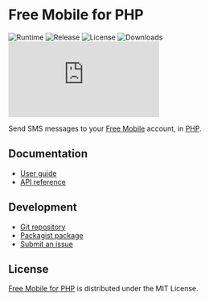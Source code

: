 # Free Mobile for PHP
![Runtime](https://badgen.net/packagist/php/cedx/free-mobile) ![Release](https://badgen.net/packagist/v/cedx/free-mobile) ![License](https://badgen.net/packagist/license/cedx/free-mobile) ![Downloads](https://badgen.net/packagist/dt/cedx/free-mobile) ![Coverage](https://badgen.net/codecov/c/github/cedx/free-mobile.php)

Send SMS messages to your [Free Mobile](https://mobile.free.fr) account, in [PHP](https://www.php.net).

## Documentation
- [User guide](https://github.com/cedx/free-mobile.php/wiki)
- [API reference](https://cedx.github.io/free-mobile.php)

## Development
- [Git repository](https://github.com/cedx/free-mobile.php)
- [Packagist package](https://packagist.org/packages/cedx/free-mobile)
- [Submit an issue](https://github.com/cedx/free-mobile.php/issues)

## License
[Free Mobile for PHP](https://github.com/cedx/free-mobile.php) is distributed under the MIT License.

